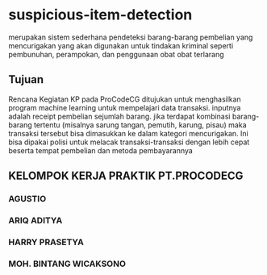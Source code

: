 # suspicious-item-detection

merupakan sistem sederhana pendeteksi barang-barang pembelian yang mencurigakan
yang akan digunakan untuk tindakan kriminal seperti pembunuhan, perampokan, dan penggunaan obat obat terlarang

## Tujuan 
Rencana Kegiatan KP pada ProCodeCG ditujukan untuk menghasilkan program machine learning untuk mempelajari data transaksi. inputnya adalah receipt pembelian sejumlah barang. jika terdapat kombinasi barang-barang tertentu (misalnya sarung tangan, pemutih, karung, pisau) maka transaksi tersebut bisa dimasukkan ke dalam kategori mencurigakan. Ini bisa dipakai polisi untuk melacak transaksi-transaksi dengan lebih cepat beserta tempat pembelian dan metoda pembayarannya

## KELOMPOK KERJA PRAKTIK PT.PROCODECG
### AGUSTIO
### ARIQ ADITYA
### HARRY PRASETYA
### MOH. BINTANG WICAKSONO
